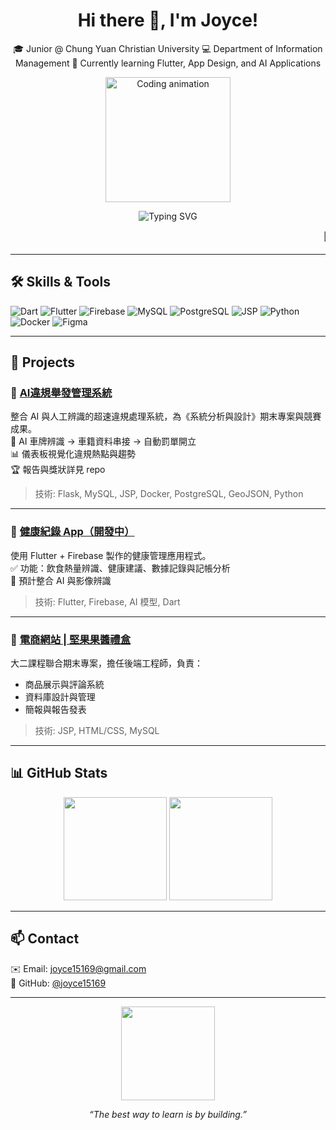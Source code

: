 <h1 align="center">Hi there 👋, I'm Joyce!</h1>
<p align="center">
  🎓 Junior @ Chung Yuan Christian University  
  💻 Department of Information Management  
  🌱 Currently learning Flutter, App Design, and AI Applications
</p>

<!-- Coding GIF -->
<p align="center">
  <img src="https://media.giphy.com/media/xT9IgzoKnwFNmISR8I/giphy.gif" width="200px" alt="Coding animation"/>
</p>

<!-- Typing animation -->
<p align="center">
  <img src="https://readme-typing-svg.demolab.com?font=Fira+Code&size=22&pause=1000&center=true&vCenter=true&width=435&lines=Welcome+to+my+GitHub!;Flutter+%2B+AI+%2B+HealthTech;Always+Learning%2C+Always+Building" alt="Typing SVG" />
</p>

<!-- 技術流動文字 -->
<p align="center">
  <marquee behavior="scroll" direction="left" scrollamount="6">
    🚀 Flutter &nbsp; | &nbsp; 🔥 Firebase &nbsp; | &nbsp; 🧠 AI &nbsp; | &nbsp; 🐍 Python &nbsp; | &nbsp; 🛢️ MySQL &nbsp; | &nbsp; 🖥️ JSP
  </marquee>
</p>

---

## 🛠️ Skills & Tools

![Dart](https://img.shields.io/badge/-Dart-0175C2?logo=dart&logoColor=white)
![Flutter](https://img.shields.io/badge/-Flutter-02569B?logo=flutter&logoColor=white)
![Firebase](https://img.shields.io/badge/-Firebase-FFCA28?logo=firebase&logoColor=black)
![MySQL](https://img.shields.io/badge/-MySQL-4479A1?logo=mysql&logoColor=white)
![PostgreSQL](https://img.shields.io/badge/-PostgreSQL-336791?logo=postgresql&logoColor=white)
![JSP](https://img.shields.io/badge/-JSP-007396?logo=java&logoColor=white)
![Python](https://img.shields.io/badge/-Python-3776AB?logo=python&logoColor=white)
![Docker](https://img.shields.io/badge/-Docker-2496ED?logo=docker&logoColor=white)
![Figma](https://img.shields.io/badge/-Figma-F24E1E?logo=figma&logoColor=white)

---

## 🚀 Projects

### 🧠 [AI違規舉發管理系統](https://github.com/joyce15169/2024_SA-demo-main)

整合 AI 與人工辨識的超速違規處理系統，為《系統分析與設計》期末專案與競賽成果。  
📸 AI 車牌辨識 → 車籍資料串接 → 自動罰單開立  
📊 儀表板視覺化違規熱點與趨勢  
🏆 報告與獎狀詳見 repo

> 技術: Flask, MySQL, JSP, Docker, PostgreSQL, GeoJSON, Python

---

### 📱 [健康紀錄 App（開發中）](https://github.com/joyce15169/health_app)

使用 Flutter + Firebase 製作的健康管理應用程式。  
✅ 功能：飲食熱量辨識、健康建議、數據記錄與記帳分析  
🤖 預計整合 AI 與影像辨識

> 技術: Flutter, Firebase, AI 模型, Dart

---

### 🛒 [電商網站 | 堅果果醬禮盒](https://github.com/joyce15169/E-commerce-website2)

大二課程聯合期末專案，擔任後端工程師，負責：  
- 商品展示與評論系統  
- 資料庫設計與管理  
- 簡報與報告發表

> 技術: JSP, HTML/CSS, MySQL

---

## 📊 GitHub Stats

<p align="center">
  <img src="https://github-readme-stats.vercel.app/api?username=joyce15169&show_icons=true&theme=calm" height="165" />
  <img src="https://github-readme-stats.vercel.app/api/top-langs/?username=joyce15169&layout=compact&theme=calm" height="165" />
</p>

---

## 📫 Contact

✉️ Email: joyce15169@gmail.com  
🔗 GitHub: [@joyce15169](https://github.com/joyce15169)

---

<!-- 貓咪打字動畫 -->
<p align="center">
  <img src="https://media.giphy.com/media/JIX9t2j0ZTN9S/giphy.gif" width="150px" />
</p>

<p align="center"><i>“The best way to learn is by building.”</i></p>
